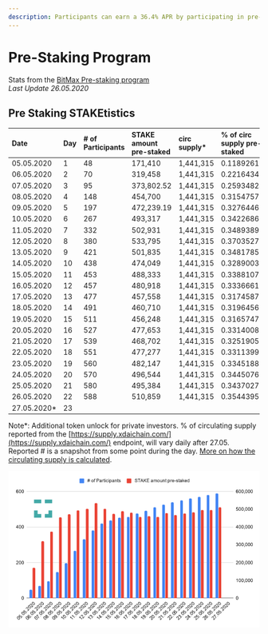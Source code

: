 ```yaml
---
description: Participants can earn a 36.4% APR by participating in pre-staking delegation
---
```


# Pre-Staking Program

Stats from the  [BitMax Pre-staking program ](https://btmx.com/#/staking/details/STAKE-S)  
_Last Update 26.05.2020_

## Pre Staking STAKEtistics

| Date | Day | \# of Participants | STAKE amount pre-staked | circ supply\*  | % of circ supply pre-staked |
| :--- | :--- | :--- | :--- | :--- | :--- |
| 05.05.2020 | 1 | 48 | 171,410 | 1,441,315 | 0.1189261196 |
| 06.05.2020 | 2 | 70 | 319,458 | 1,441,315 | 0.2216434298 |
| 07.05.2020 | 3 | 95 | 373,802.52 | 1,441,315 | 0.259348248 |
| 08.05.2020 | 4 | 148 | 454,700 | 1,441,315 | 0.3154757981 |
| 09.05.2020 | 5 | 197 | 472,239.19 | 1,441,315 | 0.3276446786 |
| 10.05.2020 | 6 | 267 | 493,317 | 1,441,315 | 0.3422686921 |
| 11.05.2020 | 7 | 332 | 502,931 | 1,441,315 | 0.3489389897 |
| 12.05.2020 | 8 | 380 | 533,795 | 1,441,315 | 0.3703527681 |
| 13.05.2020 | 9 | 421 | 501,835 | 1,441,315 | 0.348178573 |
| 14.05.2020 | 10 | 438 | 474,049 | 1,441,315 | 0.3289003445 |
| 15.05.2020 | 11 | 453 | 488,333 | 1,441,315 | 0.3388107388 |
| 16.05.2020 | 12 | 457 | 480,918 | 1,441,315 | 0.3336661313 |
| 17.05.2020 | 13 | 477 | 457,558 | 1,441,315 | 0.3174587096 |
| 18.05.2020 | 14 | 491 | 460,710 | 1,441,315 | 0.3196456014 |
| 19.05.2020 | 15 | 511 | 456,248 | 1,441,315 | 0.3165747945 |
| 20.05.2020 | 16 | 527 | 477,653 | 1,441,315 | 0.3314008388 |
| 21.05.2020 | 17 | 539  | 468,702  | 1,441,315 | 0.3251905378 |
| 22.05.2020 | 18 | 551 | 477,277 | 1,441,315 | 0.3311399659 |
| 23.05.2020 | 19 | 560 | 482,147 | 1,441,315 | 0.3345188248 |
| 24.05.2020 | 20 | 570 | 496,544 | 1,441,315 | 0.3445076198 |
| 25.05.2020 | 21 | 580 | 495,384 | 1,441,315 | 0.3437027992 |
| 26.05.2020 | 22 | 588 | 510,859 | 1,441,315 | 0.3544395222 |
| 27.05.2020\* | 23 |  |  |  |  |

Note\*: Additional token unlock for private investors. % of circulating supply reported from the [https://supply.xdaichain.com/](https://supply.xdaichain.com/) endpoint, will vary daily after 27.05. Reported \# is a snapshot from some point during the day.  [More on how the circulating supply is calculated](../../../for-stakers/stake-token/stake-token-distribution/unlock-dates-and-circulating-supply.md#circulating-supply). 

![](../../../.gitbook/assets/chart-4-.png)

